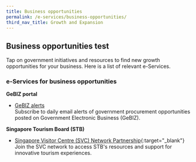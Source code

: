 ```yaml
---
title: Business opportunities
permalink: /e-services/business-opportunities/
third_nav_title: Growth and Expansion
---
```


## Business opportunities test

Tap on government initiatives and resources to find new growth opportunities for your business. Here is a list of relevant e-Services.

### e-Services for business opportunities

**GeBIZ portal**

- [GeBIZ alerts](/gebiz-alerts/)
  <br>Subscribe to daily email alerts of government procurement opportunities posted on Government Electronic Business (GeBIZ).

**Singapore Tourism Board (STB)**

- [Singapore Visitor Centre (SVC) Network Partnership](https://www.stb.gov.sg/content/stb/en/assistance-and-licensing/singapore-visitor-centre-SVC-network-partnership.html){:target="_blank"}
  <br>Join the SVC network to access STB's resources and support for innovative tourism experiences.
